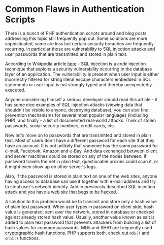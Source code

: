 # Common Flaws in Authentication Scripts #

There is a bunch of PHP authentication scripts around and blog posts addressing this topic still frequently pop out. Some solutions are more sophisticated, some are less but certain security breaches are frequently recurring. In particular those are vulnerability to SQL injection attacks and user passwords that are transmitted and stored in plain text.

According to Wikipedia article [here](http://en.wikipedia.org/wiki/SQL_injection) - SQL injection is a code injection technique that exploits a security vulnerability occurring in the database layer of an application. The vulnerability is present when user input is either incorrectly filtered for string literal escape characters embedded in SQL statements or user input is not strongly typed and thereby unexpectedly executed.

Anyone considering himself a serious developer should read this article - it has some nice examples of SQL injection attacks (viewing data that shouldn't be visible to anyone, destroying database), you can also find prevention mechanisms for several most popular languages (including PHP), and finally - a list of documented real-world attacks. Think of stolen passwords, social security numbers, credit cards, etc.


Now let's move on to passwords that are transmitted and stored in plain text. Most of users don't have a different password for each site that they have an account. It is not unlikely that someone has the same password for e-mail, Facebook, Amazon and e-Bay. And data exchanged between client and server machines could be stored on any of the nodes between. If password travels the net in plain text, questionable proxies could scan it, or it might even show up on other server's logs.

Also, if the password is stored in plain text on one of the web sites, anyone having access to database can use it together with e-mail address and try to steal user's network identity. Add in previously described SQL injection attack and you have a web site that begs to be hacked.

A solution to this problem would be to transmit and store only a hash value of plain text password. When user types in password on client side, hash value is generated, sent over the network, stored in database or checked against already stored hash value. Usually, another value known as salt is added to plain text password that prevents attackers from building a list of hash values for common passwords. MD5 and SHA1 are frequently used cryptographic hash functions. PHP supports both, check out `md5()` and `sha1()` functions.